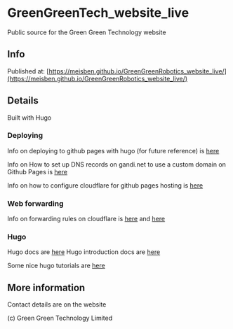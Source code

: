 # GreenGreenTech_website_live
 Public source for the Green Green Technology website

## Info

Published at:
[https://meisben.github.io/GreenGreenRobotics_website_live/](https://meisben.github.io/GreenGreenRobotics_website_live/)

## Details

Built with Hugo


### Deploying

Info on deploying to github pages with hugo (for future reference) is [here](https://gohugo.io/hosting-and-deployment/hosting-on-github/)

Info on How to set up DNS records on gandi.net to use a custom domain on Github Pages is [here](https://gist.github.com/matt-bailey/bbbc181d5234c618e4dfe0642ad80297)

Info on how to configure cloudflare for github pages hosting is [here](https://medium.com/@samdutton/github-pages-cloudflare-custom-domain-checklist-e86c786194a4)

### Web forwarding
Info on forwarding rules on cloudflare is [here](https://isotropic.co/how-to-redirect-a-domain-on-cloudflare/) and [here](https://support.cloudflare.com/hc/en-us/articles/200172286-Configuring-URL-forwarding-or-redirects-with-Cloudflare-Page-Rules)

### Hugo

Hugo docs are [here](https://gohugo.io/documentation/)
Hugo introduction docs are [here](https://gohugo.io/getting-started/)

Some nice hugo tutorials are [here](https://www.austinfriday.com/tutorial/)

## More information

Contact details are on the website

(c) Green Green Technology Limited